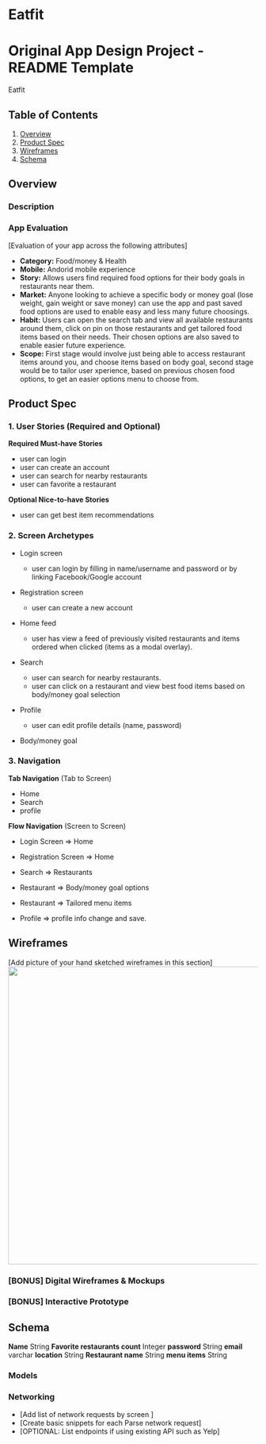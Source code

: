 # Eatfit
 Original App Design Project - README Template
===

Eatfit

## Table of Contents
1. [Overview](#Overview)
1. [Product Spec](#Product-Spec)
1. [Wireframes](#Wireframes)
2. [Schema](#Schema)

## Overview
### Description


### App Evaluation
[Evaluation of your app across the following attributes]
- **Category:** Food/money & Health
- **Mobile:** Andorid mobile experience
- **Story:** Allows users find required food options for their body goals in restaurants near them.
- **Market:** Anyone looking to achieve a specific body or money goal (lose weight, gain weight or save money) can use the app and past saved food options are used to enable easy and less many future choosings.
- **Habit:** Users can open the search tab and view all available restaurants around them, click on pin on those restaurants and get tailored food items based on their needs. Their chosen options are also saved to enable easier future experience.
- **Scope:** First stage would involve just being able to access restaurant items around you, and choose items based on body goal, second stage would be to tailor user xperience, based on previous chosen food options, to get an easier options menu to choose from. 

## Product Spec

### 1. User Stories (Required and Optional)

**Required Must-have Stories**

* user can login
* user can create an account
* user can search for nearby restaurants
* user can favorite a restaurant

**Optional Nice-to-have Stories**

* user can get best item recommendations


### 2. Screen Archetypes

* Login screen
   * user can login by filling in name/username and password or by linking Facebook/Google account
  
* Registration screen
   * user can create a new account

* Home feed
   * user has view a feed of previously visited restaurants and items ordered when clicked (items as a modal overlay).

* Search
   * user can search for nearby restaurants.
   * user can click on a restaurant and view best food items based on body/money goal selection

* Profile
   * user can edit profile details (name, password)
   
* Body/money goal




### 3. Navigation

**Tab Navigation** (Tab to Screen)

* Home
* Search
* profile

**Flow Navigation** (Screen to Screen)


* Login Screen
   => Home
   
   
* Registration Screen
   => Home
   
 
* Search
   => Restaurants
  

* Restaurant 
   => Body/money goal options
  
* Restaurant
     => Tailored menu items
* Profile
     => profile info change and save.


## Wireframes
[Add picture of your hand sketched wireframes in this section]
<img src="https://drive.google.com/file/d/17oDSWXWHtBaJ8YpH8pYi6cjQSJaQajoE/view?usp=sharing" width=600>

### [BONUS] Digital Wireframes & Mockups

### [BONUS] Interactive Prototype

## Schema 
 **Name** String
 **Favorite restaurants count** Integer
 **password** String
 **email** varchar
 **location** String
 **Restaurant name** String
 **menu items** String
 
### Models


### Networking
- [Add list of network requests by screen ]
- [Create basic snippets for each Parse network request]
- [OPTIONAL: List endpoints if using existing API such as Yelp]
